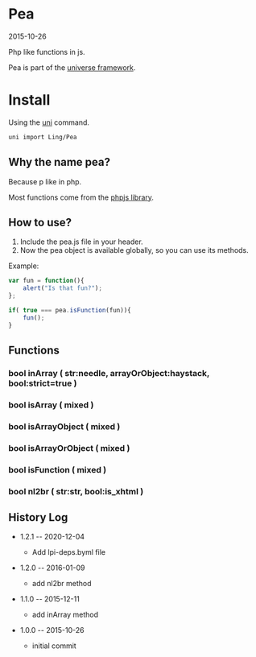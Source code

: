 Pea
=========
2015-10-26


Php like functions in js.



Pea is part of the [universe framework](https://github.com/karayabin/universe-snapshot).


Install
==========
Using the [uni](https://github.com/lingtalfi/universe-naive-importer) command.
```bash
uni import Ling/Pea
```



Why the name pea?
--------------------

Because p like in php.

Most functions come from the [phpjs library](http://phpjs.org/).



How to use?
---------------

1. Include the pea.js file in your header.
2. Now the pea object is available globally, so you can use its methods.


Example:

```js
var fun = function(){
    alert("Is that fun?");
};

if( true === pea.isFunction(fun)){
    fun();
}

```



Functions
-------------


### bool    inArray ( str:needle, arrayOrObject:haystack, bool:strict=true ) 
### bool    isArray ( mixed ) 
### bool    isArrayObject ( mixed ) 
### bool    isArrayOrObject ( mixed ) 
### bool    isFunction ( mixed ) 
### bool    nl2br ( str:str, bool:is_xhtml ) 






History Log
------------------

- 1.2.1 -- 2020-12-04

    - Add lpi-deps.byml file

- 1.2.0 -- 2016-01-09

    - add nl2br method 
    
- 1.1.0 -- 2015-12-11

    - add inArray method 

- 1.0.0 -- 2015-10-26

    - initial commit
    
    


